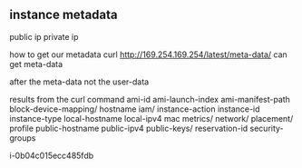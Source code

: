 
instance metadata 
------------------------------

public ip 
private ip 

how to get our metadata 
curl http://169.254.169.254/latest/meta-data/
can get meta-data

after the meta-data not the user-data

results from the curl command 
ami-id
ami-launch-index
ami-manifest-path
block-device-mapping/
hostname
iam/
instance-action
instance-id
instance-type
local-hostname
local-ipv4
mac
metrics/
network/
placement/
profile
public-hostname
public-ipv4
public-keys/
reservation-id
security-groups


i-0b04c015ecc485fdb
